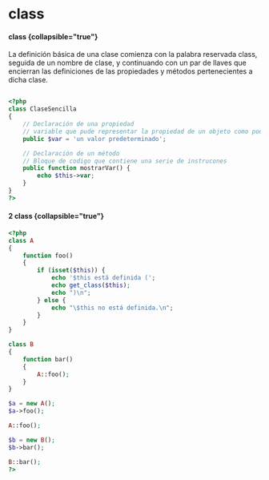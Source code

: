# class 


#### class {collapsible="true"}

La definición básica de una clase comienza con la palabra reservada class, seguida de un nombre de clase, y continuando con un par de llaves que encierran las definiciones de las propiedades y métodos pertenecientes a dicha clase.


```php

<?php
class ClaseSencilla
{
    // Declaración de una propiedad
    // variable que pude representar la propiedad de un objeto como podria se color,forma, tamaño
    public $var = 'un valor predeterminado';

    // Declaración de un método
    // Bloque de codigo que contiene una serie de instrucones
    public function mostrarVar() {
        echo $this->var;
    }
}
?>

```
#### 2 class {collapsible="true"}
```php
<?php
class A
{
    function foo()
    {
        if (isset($this)) {
            echo '$this está definida (';
            echo get_class($this);
            echo ")\n";
        } else {
            echo "\$this no está definida.\n";
        }
    }
}

class B
{
    function bar()
    {
        A::foo();
    }
}

$a = new A();
$a->foo();

A::foo();

$b = new B();
$b->bar();

B::bar();
?>
```